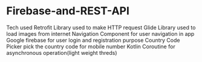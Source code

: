 # Firebase-and-REST-API

Tech used
Retrofit Library used to make HTTP request
Glide Library used to load images from internet
Navigation Component for user navigation in app
Google firebase for user login and registration purpose
Country Code Picker pick the country code for mobile number
Kotlin Coroutine for asynchronous operation(light weight threds)

